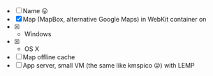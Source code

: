 - [ ] Name :stuck_out_tongue:
- [x] Map (MapBox, alternative Google Maps) in WebKit container on
- [x] - Windows
- [x] - OS X
- [ ] Map offline cache
- [ ] App server, small VM (the same like kmspico :stuck_out_tongue:) with LEMP
